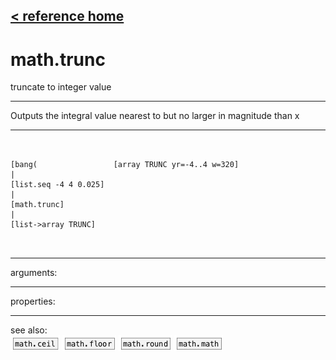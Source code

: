 [< reference home](ceammc_lib.html)
---

# math.trunc


truncate to integer value

---

Outputs the integral value nearest to but no larger in magnitude than x<br>


---


```


[bang(                 [array TRUNC yr=-4..4 w=320]
|
[list.seq -4 4 0.025]
|
[math.trunc]
|
[list->array TRUNC]

            
```

---
arguments:


---
properties:


---
see also:<br>
[![math.ceil](img/object_math.ceil.png)](math.ceil.html)
[![math.floor](img/object_math.floor.png)](math.floor.html)
[![math.round](img/object_math.round.png)](math.round.html)
[![math.math](img/object_math.math.png)](math.math.html)
